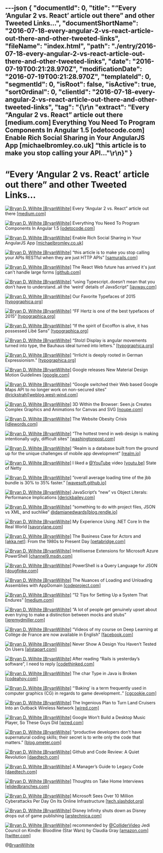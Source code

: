 ---json
{
  "documentId": 0,
  "title": "“Every ‘Angular 2 vs. React’ article out there” and other Tweeted Links…",
  "documentShortName": "2016-07-18-every-angular-2-vs-react-article-out-there-and-other-tweeted-links",
  "fileName": "index.html",
  "path": "./entry/2016-07-18-every-angular-2-vs-react-article-out-there-and-other-tweeted-links",
  "date": "2016-07-19T00:21:28.970Z",
  "modificationDate": "2016-07-19T00:21:28.970Z",
  "templateId": 0,
  "segmentId": 0,
  "isRoot": false,
  "isActive": true,
  "sortOrdinal": 0,
  "clientId": "2016-07-18-every-angular-2-vs-react-article-out-there-and-other-tweeted-links",
  "tag": "{\r\n  \"extract\": \"Every “Angular 2 vs. React” article out there [medium.com] Everything You Need To Program Components In Angular 1.5 [odetocode.com] Enable Rich Social Sharing in Your AngularJS App [michaelbromley.co.uk] “this article is to make you stop calling your API...\"\r\n}"
}
---

# “Every ‘Angular 2 vs. React’ article out there” and other Tweeted Links…

[<img alt="Bryan D. Wilhite [BryanWilhite]" src="https://songhay.blob.core.windows.net/shared-social-twitter/BryanWilhite.jpeg">](http://t.co/UNdqV0Z1zz "Bryan D. Wilhite [BryanWilhite]") Every “Angular 2 vs. React” article out there [[medium.com]](https://medium.com/@urigo/every-angular-2-vs-react-article-out-there-cfd4f557be9b)

[<img alt="Bryan D. Wilhite [BryanWilhite]" src="https://songhay.blob.core.windows.net/shared-social-twitter/BryanWilhite.jpeg">](http://t.co/UNdqV0Z1zz "Bryan D. Wilhite [BryanWilhite]") Everything You Need To Program Components In Angular 1.5 [[odetocode.com]](http://odetocode.com/blogs/scott/archive/2016/05/12/everything-you-need-to-program-components-in-angular-1-5.aspx)

[<img alt="Bryan D. Wilhite [BryanWilhite]" src="https://songhay.blob.core.windows.net/shared-social-twitter/BryanWilhite.jpeg">](http://t.co/UNdqV0Z1zz "Bryan D. Wilhite [BryanWilhite]") Enable Rich Social Sharing in Your AngularJS App [[michaelbromley.co.uk]](http://www.michaelbromley.co.uk/blog/171/enable-rich-social-sharing-in-your-angularjs-app)

[<img alt="Bryan D. Wilhite [BryanWilhite]" src="https://songhay.blob.core.windows.net/shared-social-twitter/BryanWilhite.jpeg">](http://t.co/UNdqV0Z1zz "Bryan D. Wilhite [BryanWilhite]") “this article is to make you stop calling your APIs RESTful when they are just HTTP APIs” [[samurails.com]](https://samurails.com/web-api/calling-your-web-api-restful-youre-doing-it-wrong/)

[<img alt="Bryan D. Wilhite [BryanWilhite]" src="https://songhay.blob.core.windows.net/shared-social-twitter/BryanWilhite.jpeg">](http://t.co/UNdqV0Z1zz "Bryan D. Wilhite [BryanWilhite]") The React Web future has arrived it's just can't handle large forms [[github.com]](https://github.com/erikras/redux-form/issues/529)

[<img alt="Bryan D. Wilhite [BryanWilhite]" src="https://songhay.blob.core.windows.net/shared-social-twitter/BryanWilhite.jpeg">](http://t.co/UNdqV0Z1zz "Bryan D. Wilhite [BryanWilhite]") “using Typescript..doesn’t mean that you don’t have to understand..all the ‘weird’ details of JavaScript” [[jayway.com]](https://www.jayway.com/2016/05/06/typescript-web-and-the-illusive-type-safety-advantage/)

[<img alt="Bryan D. Wilhite [BryanWilhite]" src="https://songhay.blob.core.windows.net/shared-social-twitter/BryanWilhite.jpeg">](http://t.co/UNdqV0Z1zz "Bryan D. Wilhite [BryanWilhite]") Our Favorite Typefaces of 2015 [[typographica.org]](http://typographica.org/features/our-favorite-typefaces-of-2015/)

[<img alt="Bryan D. Wilhite [BryanWilhite]" src="https://songhay.blob.core.windows.net/shared-social-twitter/BryanWilhite.jpeg">](http://t.co/UNdqV0Z1zz "Bryan D. Wilhite [BryanWilhite]") “FF Hertz is one of the best typefaces of 2015” [[typographica.org]](http://typographica.org/typeface-reviews/ff-hertz/)

[<img alt="Bryan D. Wilhite [BryanWilhite]" src="https://songhay.blob.core.windows.net/shared-social-twitter/BryanWilhite.jpeg">](http://t.co/UNdqV0Z1zz "Bryan D. Wilhite [BryanWilhite]") “If the spirit of Excoffon is alive, it has possessed Libé Sans” [[typographica.org]](http://typographica.org/typeface-reviews/libe/)

[<img alt="Bryan D. Wilhite [BryanWilhite]" src="https://songhay.blob.core.windows.net/shared-social-twitter/BryanWilhite.jpeg">](http://t.co/UNdqV0Z1zz "Bryan D. Wilhite [BryanWilhite]") “Stolzl Display is angular movements turned into type, the Bauhaus ideal turned into letters.” [[typographica.org]](http://typographica.org/classification/sans-serif/stolzl-display/)

[<img alt="Bryan D. Wilhite [BryanWilhite]" src="https://songhay.blob.core.windows.net/shared-social-twitter/BryanWilhite.jpeg">](http://t.co/UNdqV0Z1zz "Bryan D. Wilhite [BryanWilhite]") “Irrlicht is deeply rooted in German Expressionism.” [[typographica.org]](http://typographica.org/typeface-reviews/irrlicht/)

[<img alt="Bryan D. Wilhite [BryanWilhite]" src="https://songhay.blob.core.windows.net/shared-social-twitter/BryanWilhite.jpeg">](http://t.co/UNdqV0Z1zz "Bryan D. Wilhite [BryanWilhite]") Google releases New Material Design Motion Guidelines [[google.com]](https://www.google.com/design/spec/motion/material-motion.html)

[<img alt="Bryan D. Wilhite [BryanWilhite]" src="https://songhay.blob.core.windows.net/shared-social-twitter/BryanWilhite.jpeg">](http://t.co/UNdqV0Z1zz "Bryan D. Wilhite [BryanWilhite]") “Google switched their Web based Google Maps API to no longer work on non-secured sites” [@rickstrahl](http://twitter.com/rickstrahl)[[weblog.west-wind.com]](http://weblog.west-wind.com/posts/2016/May/09/Getting-motivated-to-move-to-to-SSL-and-HTTPS)

[<img alt="Bryan D. Wilhite [BryanWilhite]" src="https://songhay.blob.core.windows.net/shared-social-twitter/BryanWilhite.jpeg">](http://t.co/UNdqV0Z1zz "Bryan D. Wilhite [BryanWilhite]") 3D Within the Browser: Seen.js Creates Complex Graphics and Animations for Canvas and SVG [[noupe.com]](http://www.noupe.com/development/3d-seenjs-97491.html)

[<img alt="Bryan D. Wilhite [BryanWilhite]" src="https://songhay.blob.core.windows.net/shared-social-twitter/BryanWilhite.jpeg">](http://t.co/UNdqV0Z1zz "Bryan D. Wilhite [BryanWilhite]") The Website Obesity Crisis [[idlewords.com]](http://idlewords.com/talks/website_obesity.htm#crisis)

[<img alt="Bryan D. Wilhite [BryanWilhite]" src="https://songhay.blob.core.windows.net/shared-social-twitter/BryanWilhite.jpeg">](http://t.co/UNdqV0Z1zz "Bryan D. Wilhite [BryanWilhite]") “The hottest trend in web design is making intentionally ugly, difficult sites” [[washingtonpost.com]](https://www.washingtonpost.com/news/the-intersect/wp/2016/05/09/the-hottest-trend-in-web-design-is-intentionally-ugly-unusable-sites/)

[<img alt="Bryan D. Wilhite [BryanWilhite]" src="https://songhay.blob.core.windows.net/shared-social-twitter/BryanWilhite.jpeg">](http://t.co/UNdqV0Z1zz "Bryan D. Wilhite [BryanWilhite]") “Realm is a database built from the ground up for the unique challenges of mobile app development” [[realm.io]](https://realm.io/news/introducing-realm-xamarin/)

[<img alt="Bryan D. Wilhite [BryanWilhite]" src="https://songhay.blob.core.windows.net/shared-social-twitter/BryanWilhite.jpeg">](http://t.co/UNdqV0Z1zz "Bryan D. Wilhite [BryanWilhite]") I liked a [@YouTube](http://twitter.com/YouTube) video [[youtu.be]](http://youtu.be/0aoeSsKarc8?a) State of Netty

[<img alt="Bryan D. Wilhite [BryanWilhite]" src="https://songhay.blob.core.windows.net/shared-social-twitter/BryanWilhite.jpeg">](http://t.co/UNdqV0Z1zz "Bryan D. Wilhite [BryanWilhite]") “overall average loading time of the jbb bundle is 30% to 35% faster.” [[wavesoft.github.io]](http://wavesoft.github.io/make-your-javascript-resources-loade-30-percent-faster)

[<img alt="Bryan D. Wilhite [BryanWilhite]" src="https://songhay.blob.core.windows.net/shared-social-twitter/BryanWilhite.jpeg">](http://t.co/UNdqV0Z1zz "Bryan D. Wilhite [BryanWilhite]") JavaScript’s “new” vs Object Literals: Performance Implications [[derickbailey.com]](http://derickbailey.com/2016/05/06/javascripts-new-vs-object-literals-performance-implications/)

[<img alt="Bryan D. Wilhite [BryanWilhite]" src="https://songhay.blob.core.windows.net/shared-social-twitter/BryanWilhite.jpeg">](http://t.co/UNdqV0Z1zz "Bryan D. Wilhite [BryanWilhite]") “something to do with project files, JSON vs XML, and suchlike” [@damianedwards](http://twitter.com/damianedwards)[[blog.rendle.io]](https://blog.rendle.io/thoughts-on-project-files/)

[<img alt="Bryan D. Wilhite [BryanWilhite]" src="https://songhay.blob.core.windows.net/shared-social-twitter/BryanWilhite.jpeg">](http://t.co/UNdqV0Z1zz "Bryan D. Wilhite [BryanWilhite]") My Experience Using .NET Core In the Real World [[savorylane.com]](http://savorylane.com/blog/post/my_experience_on_clrcore)

[<img alt="Bryan D. Wilhite [BryanWilhite]" src="https://songhay.blob.core.windows.net/shared-social-twitter/BryanWilhite.jpeg">](http://t.co/UNdqV0Z1zz "Bryan D. Wilhite [BryanWilhite]") The Business Case for Actors and [[akka.net]](http://Akka.NET): From the 1980s to Present Day [[petabridge.com]](https://petabridge.com/blog/akkadotnet-business-case/)

[<img alt="Bryan D. Wilhite [BryanWilhite]" src="https://songhay.blob.core.windows.net/shared-social-twitter/BryanWilhite.jpeg">](http://t.co/UNdqV0Z1zz "Bryan D. Wilhite [BryanWilhite]") Intellisense Extensions for Microsoft Azure PowerShell [[channel9.msdn.com]](https://channel9.msdn.com/Blogs/trevor-cloud/azureext)

[<img alt="Bryan D. Wilhite [BryanWilhite]" src="https://songhay.blob.core.windows.net/shared-social-twitter/BryanWilhite.jpeg">](http://t.co/UNdqV0Z1zz "Bryan D. Wilhite [BryanWilhite]") PowerShell is a Query Language for JSON [[dougfinke.com]](http://dougfinke.com/blog/powershell-is-a-query-language-for-json/)

[<img alt="Bryan D. Wilhite [BryanWilhite]" src="https://songhay.blob.core.windows.net/shared-social-twitter/BryanWilhite.jpeg">](http://t.co/UNdqV0Z1zz "Bryan D. Wilhite [BryanWilhite]") The Nuances of Loading and Unloading Assemblies with AppDomain [[codeproject.com]](http://www.codeproject.com/Articles/1091726/The-Nuances-of-Loading-and-Unloading-Assemblies-wi)

[<img alt="Bryan D. Wilhite [BryanWilhite]" src="https://songhay.blob.core.windows.net/shared-social-twitter/BryanWilhite.jpeg">](http://t.co/UNdqV0Z1zz "Bryan D. Wilhite [BryanWilhite]") “12 Tips for Setting Up a System That Endures” [[medium.com]](https://medium.com/eightshapes-llc/buttons-in-design-systems-eac3acf7e23)

[<img alt="Bryan D. Wilhite [BryanWilhite]" src="https://songhay.blob.core.windows.net/shared-social-twitter/BryanWilhite.jpeg">](http://t.co/UNdqV0Z1zz "Bryan D. Wilhite [BryanWilhite]") “A lot of people get genuinely upset about even trying to make a distinction between mocks and stubs” [[jeremydmiller.com]](https://jeremydmiller.com/2016/05/05/using-mocks-or-stubs-revisited/)

[<img alt="Bryan D. Wilhite [BryanWilhite]" src="https://songhay.blob.core.windows.net/shared-social-twitter/BryanWilhite.jpeg">](http://t.co/UNdqV0Z1zz "Bryan D. Wilhite [BryanWilhite]") “Videos of my course on Deep Learning at Collège de France are now available in English” [[facebook.com]](https://www.facebook.com/yann.lecun/posts/10153552121952143)

[<img alt="Bryan D. Wilhite [BryanWilhite]" src="https://songhay.blob.core.windows.net/shared-social-twitter/BryanWilhite.jpeg">](http://t.co/UNdqV0Z1zz "Bryan D. Wilhite [BryanWilhite]") Never Show A Design You Haven’t Tested On Users [[alistapart.com]](http://alistapart.com/article/never-show-a-design-you-havent-tested-on-users)

[<img alt="Bryan D. Wilhite [BryanWilhite]" src="https://songhay.blob.core.windows.net/shared-social-twitter/BryanWilhite.jpeg">](http://t.co/UNdqV0Z1zz "Bryan D. Wilhite [BryanWilhite]") After reading “Rails is yesterday’s software”, I need to reply [[codethinked.com]](http://www.codethinked.com/it-takes-all-kinds)

[<img alt="Bryan D. Wilhite [BryanWilhite]" src="https://songhay.blob.core.windows.net/shared-social-twitter/BryanWilhite.jpeg">](http://t.co/UNdqV0Z1zz "Bryan D. Wilhite [BryanWilhite]") The char Type in Java is Broken [[codeahoy.com]](http://codeahoy.com/2016/05/08/the-char-type-in-java-is-broken/)

[<img alt="Bryan D. Wilhite [BryanWilhite]" src="https://songhay.blob.core.windows.net/shared-social-twitter/BryanWilhite.jpeg">](http://t.co/UNdqV0Z1zz "Bryan D. Wilhite [BryanWilhite]") “‘Baking’ is a term frequently used in computer graphics (CG) in regards to game development..” [[cgcookie.com]](https://cgcookie.com/2016/05/03/big-idea-baking/?ref=3)

[<img alt="Bryan D. Wilhite [BryanWilhite]" src="https://songhay.blob.core.windows.net/shared-social-twitter/BryanWilhite.jpeg">](http://t.co/UNdqV0Z1zz "Bryan D. Wilhite [BryanWilhite]") The Ingenious Plan to Turn Land Cruisers Into an Outback Wireless Network [[wired.com]](http://www.wired.com/2016/05/ingenious-plan-turn-land-cruisers-outback-wireless-network/)

[<img alt="Bryan D. Wilhite [BryanWilhite]" src="https://songhay.blob.core.windows.net/shared-social-twitter/BryanWilhite.jpeg">](http://t.co/UNdqV0Z1zz "Bryan D. Wilhite [BryanWilhite]") Google Won’t Build a Desktop Music Player, So These Guys Did [[wired.com]](http://www.wired.com/2016/05/google-play-music-desktop-radiant-player-gpmdp/)

[<img alt="Bryan D. Wilhite [BryanWilhite]" src="https://songhay.blob.core.windows.net/shared-social-twitter/BryanWilhite.jpeg">](http://t.co/UNdqV0Z1zz "Bryan D. Wilhite [BryanWilhite]") “productive developers don’t have supernatural coding skills; their secret is to write only the code that matters.” [[blog.ometer.com]](http://blog.ometer.com/2016/05/04/professional-corner-cutting/)

[<img alt="Bryan D. Wilhite [BryanWilhite]" src="https://songhay.blob.core.windows.net/shared-social-twitter/BryanWilhite.jpeg">](http://t.co/UNdqV0Z1zz "Bryan D. Wilhite [BryanWilhite]") Github and Code Review: A Quiet Revolution [[daedtech.com]](http://www.daedtech.com/github-code-review-quiet-revolution/)

[<img alt="Bryan D. Wilhite [BryanWilhite]" src="https://songhay.blob.core.windows.net/shared-social-twitter/BryanWilhite.jpeg">](http://t.co/UNdqV0Z1zz "Bryan D. Wilhite [BryanWilhite]") A Manager’s Guide to Legacy Code [[daedtech.com]](http://www.daedtech.com/a-managers-guide-to-legacy-code/)

[<img alt="Bryan D. Wilhite [BryanWilhite]" src="https://songhay.blob.core.windows.net/shared-social-twitter/BryanWilhite.jpeg">](http://t.co/UNdqV0Z1zz "Bryan D. Wilhite [BryanWilhite]") Thoughts on Take Home Interviews [[elidedbranches.com]](http://www.elidedbranches.com/2016/05/brief-thoughts-on-take-home-interviews.html)

[<img alt="Bryan D. Wilhite [BryanWilhite]" src="https://songhay.blob.core.windows.net/shared-social-twitter/BryanWilhite.jpeg">](http://t.co/UNdqV0Z1zz "Bryan D. Wilhite [BryanWilhite]") Microsoft Sees Over 10 Million Cyberattacks Per Day On Its Online Infrastructure [[tech.slashdot.org]](https://tech.slashdot.org/story/16/05/07/0024202/microsoft-sees-over-10-million-cyberattacks-per-day-on-its-online-infrastructure)

[<img alt="Bryan D. Wilhite [BryanWilhite]" src="https://songhay.blob.core.windows.net/shared-social-twitter/BryanWilhite.jpeg">](http://t.co/UNdqV0Z1zz "Bryan D. Wilhite [BryanWilhite]") Disney Infinity shuts down as Disney drops out of game publishing [[arstechnica.com]](http://arstechnica.com/gaming/2016/05/disney-infinity-shuts-down-as-disney-drops-out-of-game-publishing/)

[<img alt="Bryan D. Wilhite [BryanWilhite]" src="https://songhay.blob.core.windows.net/shared-social-twitter/BryanWilhite.jpeg">](http://t.co/UNdqV0Z1zz "Bryan D. Wilhite [BryanWilhite]") recommended by [@ColliderVideo](http://twitter.com/ColliderVideo) Jedi Council on Kindle: Bloodline (Star Wars) by Claudia Gray [[amazon.com]](http://www.amazon.com/Bloodline-Star-Wars-Claudia-Gray-ebook/dp/B00Z3G1VU4%3FSubscriptionId%3D1SW6D7X6ZXXR92KVX0G2%26tag%3Dthekintespacec00%26linkCode%3Dxm2%26camp%3D2025%26creative%3D165953%26creativeASIN%3DB00Z3G1VU4)[[twitter.com]](http://twitter.com/BryanWilhite/status/728457100599271424/photo/1)

@[BryanWilhite](https://twitter.com/BryanWilhite)
